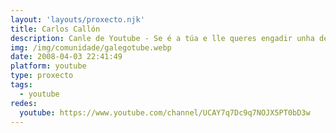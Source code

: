 ```yaml
---
layout: 'layouts/proxecto.njk'
title: Carlos Callón
description: Canle de Youtube - Se é a túa e lle queres engadir unha descripción e etiquetas, ponte en contacto con nós.
img: /img/comunidade/galegotube.webp
date: 2008-04-03 22:41:49
platform: youtube
type: proxecto
tags:
  - youtube
redes:
  youtube: https://www.youtube.com/channel/UCAY7q7Dc9q7NOJX5PT0bD3w
---
```



